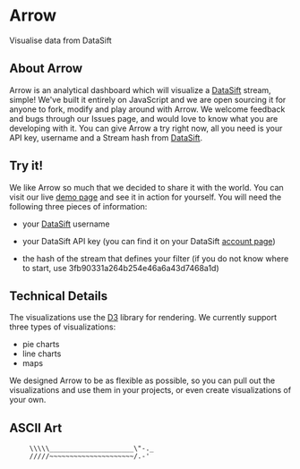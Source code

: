 # Arrow

Visualise data from DataSift

## About Arrow

Arrow is an analytical dashboard which will visualize a [DataSift](http://datasift.com) stream, simple!  We've built it entirely on JavaScript and we are open sourcing it for anyone to fork, modify and play around with Arrow.  We welcome feedback and bugs through our Issues page, and would love to know what you are developing with it.  You can give Arrow a try right now, all you need is your API key, username and a Stream hash from [DataSift](http://datasift.com/dashboard).

##  Try it!

We like Arrow so much that we decided to share it with the world.  You can visit our live [demo page](http://datasift.github.com/Arrow/demo/) and see it in action for yourself.  You will need the following three pieces of information:

 * your [DataSift](http://datasift.com/) username

 * your DataSift API key (you can find it on your DataSift [account page](http://datasift.com/dashboard))

 * the hash of the stream that defines your filter (if you do not know where to start, use 3fb90331a264b254e46a6a43d7468a1d)


## Technical Details

The visualizations use the [D3](http://d3js.org) library for rendering. We currently support three types of visualizations:

  * pie charts
  * line charts
  * maps

We designed Arrow to be as flexible as possible, so you can pull out the visualizations and use them in your projects, or even create visualizations of your own.

## ASCII Art

         \\\\\_____________________\"-._
         /////~~~~~~~~~~~~~~~~~~~~~/.-'
